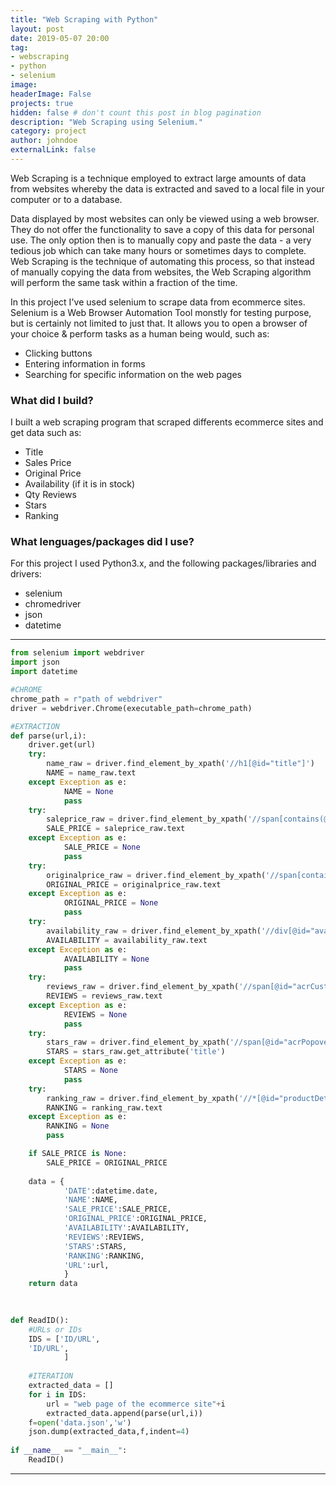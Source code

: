 ```yaml
---
title: "Web Scraping with Python"
layout: post
date: 2019-05-07 20:00
tag: 
- webscraping
- python
- selenium
image:
headerImage: False
projects: true
hidden: false # don't count this post in blog pagination
description: "Web Scraping using Selenium."
category: project
author: johndoe
externalLink: false
---
```


Web Scraping is a technique employed to extract large amounts of data from websites whereby the data is extracted and saved to a local file in your computer or to a database.

Data displayed by most websites can only be viewed using a web browser. They do not offer the functionality to save a copy of this data for personal use. The only option then is to manually copy and paste the data - a very tedious job which can take many hours or sometimes days to complete. Web Scraping is the technique of automating this process, so that instead of manually copying the data from websites, the Web Scraping algorithm will perform the same task within a fraction of the time.

In this project I've used selenium to scrape data from ecommerce sites. Selenium is a Web Browser Automation Tool monstly for testing purpose, but is certainly not limited to just that. It allows you to open a browser of your choice & perform tasks as a human being would, such as:
* Clicking buttons
* Entering information in forms
* Searching for specific information on the web pages

### What did I build?

I built a web scraping program that scraped differents ecommerce sites and get data such as:
* Title
* Sales Price
* Original Price
* Availability (if it is in stock)
* Qty Reviews
* Stars
* Ranking

### What lenguages/packages did I use?

For this project I used Python3.x, and the following packages/libraries and drivers:

* selenium
* chromedriver
* json
* datetime

---
```python
from selenium import webdriver
import json
import datetime

#CHROME
chrome_path = r"path of webdriver"
driver = webdriver.Chrome(executable_path=chrome_path)

#EXTRACTION
def parse(url,i):
    driver.get(url)
    try:
        name_raw = driver.find_element_by_xpath('//h1[@id="title"]')
        NAME = name_raw.text
    except Exception as e:
            NAME = None
            pass  
    try:
        saleprice_raw = driver.find_element_by_xpath('//span[contains(@id,"ourprice") or contains(@id,"saleprice") or contains(@id,"priceblock_dealprice")]')
        SALE_PRICE = saleprice_raw.text
    except Exception as e:
            SALE_PRICE = None
            pass
    try:
        originalprice_raw = driver.find_element_by_xpath('//span[contains(@class,"a-text-strike") or contains(@id,"a-text-strike")]')
        ORIGINAL_PRICE = originalprice_raw.text
    except Exception as e:
            ORIGINAL_PRICE = None
            pass      
    try:
        availability_raw = driver.find_element_by_xpath('//div[@id="availability"]')
        AVAILABILITY = availability_raw.text
    except Exception as e:
            AVAILABILITY = None
            pass
    try:
        reviews_raw = driver.find_element_by_xpath('//span[@id="acrCustomerReviewText"]')
        REVIEWS = reviews_raw.text
    except Exception as e:
            REVIEWS = None
            pass
    try:
        stars_raw = driver.find_element_by_xpath('//span[@id="acrPopover"]')
        STARS = stars_raw.get_attribute('title')
    except Exception as e:
            STARS = None
            pass
    try:
        ranking_raw = driver.find_element_by_xpath('//*[@id="productDetails_detailBullets_sections1"]/tbody/tr[8]/td/span/span[2]')
        RANKING = ranking_raw.text
    except Exception as e:
        RANKING = None
        pass

    if SALE_PRICE is None:
        SALE_PRICE = ORIGINAL_PRICE
        
    data = {
            'DATE':datetime.date,
            'NAME':NAME,
            'SALE_PRICE':SALE_PRICE,
            'ORIGINAL_PRICE':ORIGINAL_PRICE,
            'AVAILABILITY':AVAILABILITY,
            'REVIEWS':REVIEWS,
            'STARS':STARS,
            'RANKING':RANKING,
            'URL':url,
            }
    return data
    
    

def ReadID():
    #URLs or IDs
    IDS = ['ID/URL',
    'ID/URL',
            ]
    
    #ITERATION
    extracted_data = []
    for i in IDS:
        url = "web page of the ecommerce site"+i
        extracted_data.append(parse(url,i))
    f=open('data.json','w')
    json.dump(extracted_data,f,indent=4)
    
if __name__ == "__main__":
    ReadID()
```
---
